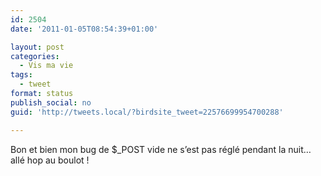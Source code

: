 ```yaml
---
id: 2504
date: '2011-01-05T08:54:39+01:00'

layout: post
categories:
  - Vis ma vie
tags:
  - tweet
format: status
publish_social: no
guid: 'http://tweets.local/?birdsite_tweet=22576699954700288'

---
```


Bon et bien mon bug de $\_POST vide ne s’est pas réglé pendant la nuit… allé hop au boulot !